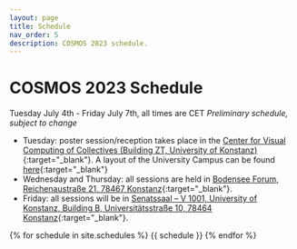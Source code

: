 ```yaml
---
layout: page
title: Schedule
nav_order: 5
description: COSMOS 2023 schedule.
---
```


# COSMOS 2023 Schedule
Tuesday July 4th - Friday July 7th, all times are CET
*Preliminary schedule, subject to change*


- Tuesday: poster session/reception takes place in the [Center for Visual Computing of Collectives (Building ZT, University of Konstanz)](https://goo.gl/maps/gGYv7CGg2KDfLRoV7){:target="_blank"}. A layout of the University Campus can be found [here](https://www.uni-konstanz.de/universitaet/ueber-die-universitaet-konstanz/anreise-lageplan-und-oeffnungszeiten/){:target="_blank"}
- Wednesday and Thursday: all sessions are held in [Bodensee Forum, Reichenaustraße 21, 78467 Konstanz](https://goo.gl/maps/g6SKWBJgQB63P3C97){:target="_blank"}. 
- Friday: all sessions will be in [Senatssaal – V 1001, University of Konstanz, Building B, Universitätsstraße 10, 78464 Konstanz](https://goo.gl/maps/SBiC3WTC9KpPb3cg7){:target="_blank"}. 

<!-- [Add the schedule via this Google calendar link](https://calendar.google.com/calendar/u/4?cid=Y29zbW9zLmtvbnN0YW56QGdtYWlsLmNvbQ){:target="_blank"}

 -->
{% for schedule in site.schedules %}
{{ schedule }}
{% endfor %}
